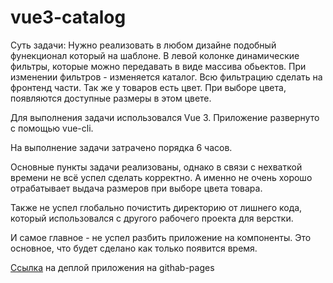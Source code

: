 # vue3-catalog

Суть задачи: Нужно реализовать в любом дизайне подобный фунекционал который на шаблоне. В левой колонке динамические фильтры, которые можно передавать в виде массива обьектов. При изменении фильтров - изменяется каталог. Всю фильтрацию сделать на фронтенд части. 
Так же у товаров есть цвет. При выборе цвета, появляются доступные размеры в этом цвете.

Для выполнения задачи использовался Vue 3. Приложение развернуто с помощью vue-cli.

На выполнение задачи затрачено порядка 6 часов.

Основные пункты задачи реализованы, однако в связи с нехваткой времени не всё успел сделать корректно.
А именно не очень хорошо отрабатывает выдача размеров при выборе цвета товара.

Также не успел глобально почистить директорию от лишнего кода, который использовался с другого рабочего проекта для верстки.

И самое главное - не успел разбить приложение на компоненты. Это основное, что будет сделано как только появится время.

 [Ссылка](https://kovaldos.github.io/vue3-test-task/) на деплой приложения на githab-pages
